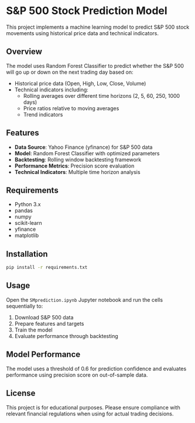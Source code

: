 # S&P 500 Stock Prediction Model

This project implements a machine learning model to predict S&P 500 stock movements using historical price data and technical indicators.

## Overview

The model uses Random Forest Classifier to predict whether the S&P 500 will go up or down on the next trading day based on:
- Historical price data (Open, High, Low, Close, Volume)
- Technical indicators including:
  - Rolling averages over different time horizons (2, 5, 60, 250, 1000 days)
  - Price ratios relative to moving averages
  - Trend indicators

## Features

- **Data Source**: Yahoo Finance (yfinance) for S&P 500 data
- **Model**: Random Forest Classifier with optimized parameters
- **Backtesting**: Rolling window backtesting framework
- **Performance Metrics**: Precision score evaluation
- **Technical Indicators**: Multiple time horizon analysis

## Requirements

- Python 3.x
- pandas
- numpy
- scikit-learn
- yfinance
- matplotlib

## Installation

```bash
pip install -r requirements.txt
```

## Usage

Open the `SMprediction.ipynb` Jupyter notebook and run the cells sequentially to:
1. Download S&P 500 data
2. Prepare features and targets
3. Train the model
4. Evaluate performance through backtesting

## Model Performance

The model uses a threshold of 0.6 for prediction confidence and evaluates performance using precision score on out-of-sample data.

## License

This project is for educational purposes. Please ensure compliance with relevant financial regulations when using for actual trading decisions.

